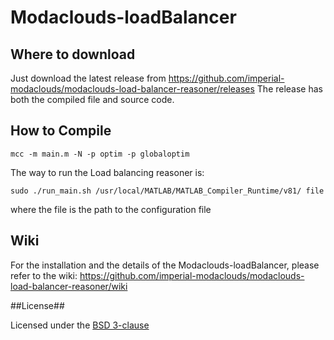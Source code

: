 Modaclouds-loadBalancer
==============
## Where to download
Just download the latest release from  https://github.com/imperial-modaclouds/modaclouds-load-balancer-reasoner/releases
The release has both the compiled file and source code.

## How to Compile
```
mcc -m main.m -N -p optim -p globaloptim
```

The way to run the Load balancing reasoner is:
```
sudo ./run_main.sh /usr/local/MATLAB/MATLAB_Compiler_Runtime/v81/ file
```
where the file is the path to the configuration file


## Wiki
For the installation and the details of the Modaclouds-loadBalancer, please refer to the wiki: https://github.com/imperial-modaclouds/modaclouds-load-balancer-reasoner/wiki

##License##

Licensed under the [BSD 3-clause][1]

[1]: http://opensource.org/licenses/BSD-3-Clause
